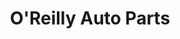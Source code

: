 ---
title: "O'Reilly Auto Parts"
url: /oklahoma-city/oreilly-auto-parts-south-may-avenue/
shop: Autoteile
---